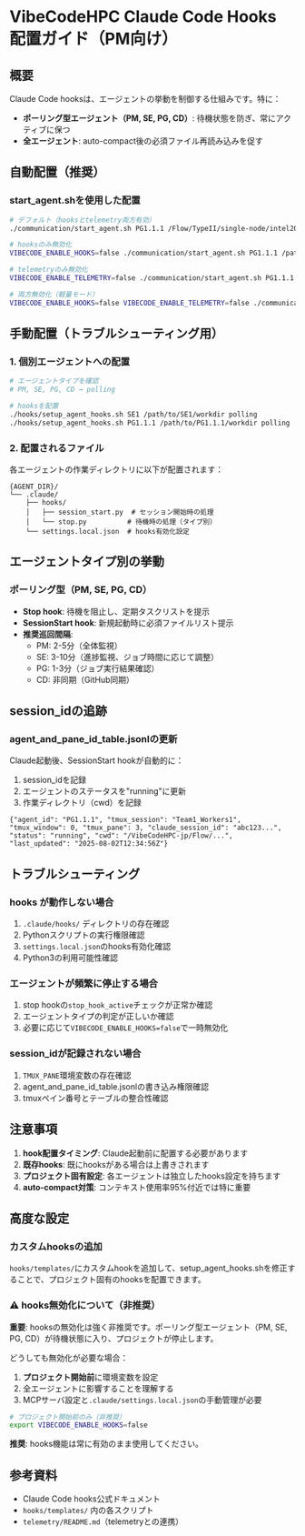 # VibeCodeHPC Claude Code Hooks 配置ガイド（PM向け）

## 概要
Claude Code hooksは、エージェントの挙動を制御する仕組みです。特に：
- **ポーリング型エージェント（PM, SE, PG, CD）**: 待機状態を防ぎ、常にアクティブに保つ
- **全エージェント**: auto-compact後の必須ファイル再読み込みを促す

## 自動配置（推奨）

### start_agent.shを使用した配置
```bash
# デフォルト（hooksとtelemetry両方有効）
./communication/start_agent.sh PG1.1.1 /Flow/TypeII/single-node/intel2024/OpenMP

# hooksのみ無効化
VIBECODE_ENABLE_HOOKS=false ./communication/start_agent.sh PG1.1.1 /path/to/dir

# telemetryのみ無効化
VIBECODE_ENABLE_TELEMETRY=false ./communication/start_agent.sh PG1.1.1 /path/to/dir

# 両方無効化（軽量モード）
VIBECODE_ENABLE_HOOKS=false VIBECODE_ENABLE_TELEMETRY=false ./communication/start_agent.sh PG1.1.1 /path/to/dir
```

## 手動配置（トラブルシューティング用）

### 1. 個別エージェントへの配置
```bash
# エージェントタイプを確認
# PM, SE, PG, CD → polling

# hooksを配置
./hooks/setup_agent_hooks.sh SE1 /path/to/SE1/workdir polling
./hooks/setup_agent_hooks.sh PG1.1.1 /path/to/PG1.1.1/workdir polling
```

### 2. 配置されるファイル
各エージェントの作業ディレクトリに以下が配置されます：
```
{AGENT_DIR}/
└── .claude/
    ├── hooks/
    │   ├── session_start.py  # セッション開始時の処理
    │   └── stop.py          # 待機時の処理（タイプ別）
    └── settings.local.json  # hooks有効化設定
```

## エージェントタイプ別の挙動

### ポーリング型（PM, SE, PG, CD）
- **Stop hook**: 待機を阻止し、定期タスクリストを提示
- **SessionStart hook**: 新規起動時に必須ファイルリスト提示
- **推奨巡回間隔**:
  - PM: 2-5分（全体監視）
  - SE: 3-10分（進捗監視、ジョブ時間に応じて調整）
  - PG: 1-3分（ジョブ実行結果確認）
  - CD: 非同期（GitHub同期）

## session_idの追跡

### agent_and_pane_id_table.jsonlの更新
Claude起動後、SessionStart hookが自動的に：
1. session_idを記録
2. エージェントのステータスを"running"に更新
3. 作業ディレクトリ（cwd）を記録

```jsonl
{"agent_id": "PG1.1.1", "tmux_session": "Team1_Workers1", "tmux_window": 0, "tmux_pane": 3, "claude_session_id": "abc123...", "status": "running", "cwd": "/VibeCodeHPC-jp/Flow/...", "last_updated": "2025-08-02T12:34:56Z"}
```

## トラブルシューティング

### hooks が動作しない場合
1. `.claude/hooks/` ディレクトリの存在確認
2. Pythonスクリプトの実行権限確認
3. `settings.local.json`のhooks有効化確認
4. Python3の利用可能性確認

### エージェントが頻繁に停止する場合
1. stop hookの`stop_hook_active`チェックが正常か確認
2. エージェントタイプの判定が正しいか確認
3. 必要に応じて`VIBECODE_ENABLE_HOOKS=false`で一時無効化

### session_idが記録されない場合
1. `TMUX_PANE`環境変数の存在確認
2. agent_and_pane_id_table.jsonlの書き込み権限確認
3. tmuxペイン番号とテーブルの整合性確認

## 注意事項

1. **hook配置タイミング**: Claude起動前に配置する必要があります
2. **既存hooks**: 既にhooksがある場合は上書きされます
3. **プロジェクト固有設定**: 各エージェントは独立したhooks設定を持ちます
4. **auto-compact対策**: コンテキスト使用率95%付近では特に重要

## 高度な設定

### カスタムhooksの追加
`hooks/templates/`にカスタムhookを追加して、setup_agent_hooks.shを修正することで、プロジェクト固有のhooksを配置できます。

### ⚠️ hooks無効化について（非推奨）

**重要**: hooksの無効化は強く非推奨です。ポーリング型エージェント（PM, SE, PG, CD）が待機状態に入り、プロジェクトが停止します。

どうしても無効化が必要な場合：
1. **プロジェクト開始前**に環境変数を設定
2. 全エージェントに影響することを理解する
3. MCPサーバ設定と`.claude/settings.local.json`の手動管理が必要

```bash
# プロジェクト開始前のみ（非推奨）
export VIBECODE_ENABLE_HOOKS=false
```

**推奨**: hooks機能は常に有効のまま使用してください。

## 参考資料
- Claude Code hooks公式ドキュメント
- `hooks/templates/` 内の各スクリプト
- `telemetry/README.md`（telemetryとの連携）